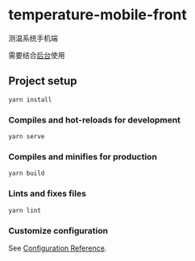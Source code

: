 # temperature-mobile-front
测温系统手机端

需要结合[后台](https://github.com/pangxieke/temperature-admin-server.git)使用

## Project setup
```
yarn install
```

### Compiles and hot-reloads for development
```
yarn serve
```

### Compiles and minifies for production
```
yarn build
```

### Lints and fixes files
```
yarn lint
```

### Customize configuration
See [Configuration Reference](https://cli.vuejs.org/config/).
